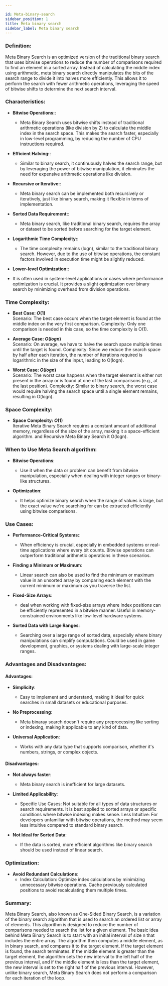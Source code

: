 ```yaml
---

id: Meta-binary-search 
sidebar_position: 1  
title: Meta binary search
sidebar_label: Meta binary search
---
```


### Definition:

Meta Binary Search is an optimized version of the traditional binary search that uses bitwise operations to reduce the number of comparisons required to find an element in a sorted array. Instead of calculating the middle index using arithmetic, meta binary search directly manipulates the bits of the search range to divide it into halves more efficiently. This allows it to perform the search with fewer arithmetic operations, leveraging the speed of bitwise shifts to determine the next search interval.

### Characteristics:

- **Bitwise Operations:**:
  - Meta Binary Search uses bitwise shifts instead of traditional arithmetic operations (like division by 2) to calculate the middle index in the search space. This makes the search faster, especially in low-level programming, by reducing the number of CPU instructions required.

- **Efficient Halving:**:
  - Similar to binary search, it continuously halves the search range, but by leveraging the power of bitwise manipulation, it eliminates the need for expensive arithmetic operations like division.

- **Recursive or Iterative:**:
  - Meta binary search can be implemented both recursively or iteratively, just like binary search, making it flexible in terms of implementation.


- **Sorted Data Requirement:**:
  - Meta binary search, like traditional binary search, requires the array or dataset to be sorted before searching for the target element.

- **Logarithmic Time Complexity:**:
  - The time complexity remains (logn), similar to the traditional binary search. However, due to the use of bitwise operations, the constant factors involved in execution time might be slightly reduced.

- **Lower-level Optimization:**:
- It is often used in system-level applications or cases where performance optimization is crucial. It provides a slight optimization over binary search by minimizing overhead from division operations.

### Time Complexity:

- **Best Case: $O(1)$**  
  Scenario: The best case occurs when the target element is found at the middle index on the very first comparison.
Complexity: Only one comparison is needed in this case, so the time complexity is O(1).

- **Average Case: $O(logn)$**  
  Scenario: On average, we have to halve the search space multiple times until the target is found.
Complexity: Since we reduce the search space by half after each iteration, the number of iterations required is logarithmic in the size of the input, leading to O(logn).


- **Worst Case: $O(logn)$**  
  Scenario: The worst case happens when the target element is either not present in the array or is found at one of the last comparisons (e.g., at the last position).
Complexity: Similar to binary search, the worst case would require halving the search space until a single element remains, resulting in O(logn).

### Space Complexity:

- **Space Complexity: $O(1)$**  
  Iterative Meta Binary Search requires a constant amount of additional memory, regardless of the size of the array, making it a space-efficient algorithm. and Recursive Meta Binary Search it O(logn).

### When to Use Meta  Search algorithm:

- **Bitwise Operations**:
  - Use it when the data or problem can benefit from bitwise manipulation, especially when dealing with integer ranges or binary-like structures.
  
- **Optimization**:
  -  It helps optimize binary search when the range of values is large, but the exact value we're searching for can be extracted efficiently using bitwise comparisons.


### Use Cases:

- **Performance-Critical Systems:**:
  - When efficiency is crucial, especially in embedded systems or real-time applications where every bit counts.
Bitwise operations can outperform traditional arithmetic operations in these scenarios.

- **Finding a Minimum or Maximum**:
  - Linear search can also be used to find the minimum or maximum value in an unsorted array by comparing each element with the current minimum or maximum as you traverse the list.

- **Fixed-Size Arrays**:
  - deal when working with fixed-size arrays where index positions can be efficiently represented in a bitwise manner.
Useful in memory-constrained environments like low-level hardware systems.

- **Sorted Data with Large Ranges**:
  - Searching over a large range of sorted data, especially where binary manipulations can simplify computations.
Could be used in game development, graphics, or systems dealing with large-scale integer ranges.

### Advantages and Disadvantages:

#### Advantages:
- **Simplicity**:
  - Easy to implement and understand, making it ideal for quick searches in small datasets or educational purposes.

- **No Preprocessing**:
  - Meta binaray search doesn't require any preprocessing like sorting or indexing, making it applicable to any kind of data.

- **Universal Application**:
  - Works with any data type that supports comparison, whether it's numbers, strings, or complex objects.

#### Disadvantages:
- **Not always faster**:
  - Meta binary search is inefficient for large datasets.

- **Limited Applicability**:
  - Specific Use Cases: Not suitable for all types of data structures or search requirements. It is best applied to sorted arrays or specific conditions where bitwise indexing makes sense.
Less Intuitive: For developers unfamiliar with bitwise operations, the method may seem less intuitive compared to standard binary search.

- **Not Ideal for Sorted Data**:
  - If the data is sorted, more efficient algorithms like binary search should be used instead of linear search.

### Optimization:

- **Avoid Redundant Calculations**:
  - Index Calculation: Optimize index calculations by minimizing unnecessary bitwise operations. Cache previously calculated positions to avoid recalculating them multiple times. 

### Summary:

Meta Binary Search, also known as One-Sided Binary Search, is a variation of the binary search algorithm that is used to search an ordered list or array of elements. This algorithm is designed to reduce the number of comparisons needed to search the list for a given element.
The basic idea behind Meta Binary Search is to start with an initial interval of size n that includes the entire array. The algorithm then computes a middle element, as in binary search, and compares it to the target element. If the target element is found, the search terminates. If the middle element is greater than the target element, the algorithm sets the new interval to the left half of the previous interval, and if the middle element is less than the target element, the new interval is set to the right half of the previous interval. However, unlike binary search, Meta Binary Search does not perform a comparison for each iteration of the loop.